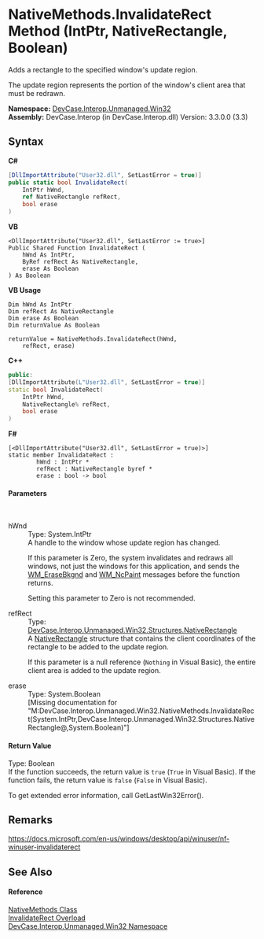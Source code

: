 # NativeMethods.InvalidateRect Method (IntPtr, NativeRectangle, Boolean)
 

Adds a rectangle to the specified window's update region. 

 The update region represents the portion of the window's client area that must be redrawn.

**Namespace:**&nbsp;<a href="N_DevCase_Interop_Unmanaged_Win32">DevCase.Interop.Unmanaged.Win32</a><br />**Assembly:**&nbsp;DevCase.Interop (in DevCase.Interop.dll) Version: 3.3.0.0 (3.3)

## Syntax

**C#**<br />
``` C#
[DllImportAttribute("User32.dll", SetLastError = true)]
public static bool InvalidateRect(
	IntPtr hWnd,
	ref NativeRectangle refRect,
	bool erase
)
```

**VB**<br />
``` VB
<DllImportAttribute("User32.dll", SetLastError := true>]
Public Shared Function InvalidateRect ( 
	hWnd As IntPtr,
	ByRef refRect As NativeRectangle,
	erase As Boolean
) As Boolean
```

**VB Usage**<br />
``` VB Usage
Dim hWnd As IntPtr
Dim refRect As NativeRectangle
Dim erase As Boolean
Dim returnValue As Boolean

returnValue = NativeMethods.InvalidateRect(hWnd, 
	refRect, erase)
```

**C++**<br />
``` C++
public:
[DllImportAttribute(L"User32.dll", SetLastError = true)]
static bool InvalidateRect(
	IntPtr hWnd, 
	NativeRectangle% refRect, 
	bool erase
)
```

**F#**<br />
``` F#
[<DllImportAttribute("User32.dll", SetLastError = true)>]
static member InvalidateRect : 
        hWnd : IntPtr * 
        refRect : NativeRectangle byref * 
        erase : bool -> bool 

```


#### Parameters
&nbsp;<dl><dt>hWnd</dt><dd>Type: System.IntPtr<br />A handle to the window whose update region has changed. 

 If this parameter is Zero, the system invalidates and redraws all windows, not just the windows for this application, and sends the <a href="T_DevCase_Interop_Unmanaged_Win32_Enums_WindowMessages">WM_EraseBkgnd</a> and <a href="T_DevCase_Interop_Unmanaged_Win32_Enums_WindowMessages">WM_NcPaint</a> messages before the function returns. 

 Setting this parameter to Zero is not recommended.</dd><dt>refRect</dt><dd>Type: <a href="T_DevCase_Interop_Unmanaged_Win32_Structures_NativeRectangle">DevCase.Interop.Unmanaged.Win32.Structures.NativeRectangle</a><br />A <a href="T_DevCase_Interop_Unmanaged_Win32_Structures_NativeRectangle">NativeRectangle</a> structure that contains the client coordinates of the rectangle to be added to the update region. 

 If this parameter is a null reference (`Nothing` in Visual Basic), the entire client area is added to the update region.</dd><dt>erase</dt><dd>Type: System.Boolean<br />\[Missing <param name="erase"/> documentation for "M:DevCase.Interop.Unmanaged.Win32.NativeMethods.InvalidateRect(System.IntPtr,DevCase.Interop.Unmanaged.Win32.Structures.NativeRectangle@,System.Boolean)"\]</dd></dl>

#### Return Value
Type: Boolean<br />If the function succeeds, the return value is `true` (`True` in Visual Basic). If the function fails, the return value is `false` (`False` in Visual Basic). 

 To get extended error information, call GetLastWin32Error().

## Remarks
<a href="https://docs.microsoft.com/en-us/windows/desktop/api/winuser/nf-winuser-invalidaterect" target="_blank">https://docs.microsoft.com/en-us/windows/desktop/api/winuser/nf-winuser-invalidaterect</a>

## See Also


#### Reference
<a href="T_DevCase_Interop_Unmanaged_Win32_NativeMethods">NativeMethods Class</a><br /><a href="Overload_DevCase_Interop_Unmanaged_Win32_NativeMethods_InvalidateRect">InvalidateRect Overload</a><br /><a href="N_DevCase_Interop_Unmanaged_Win32">DevCase.Interop.Unmanaged.Win32 Namespace</a><br />